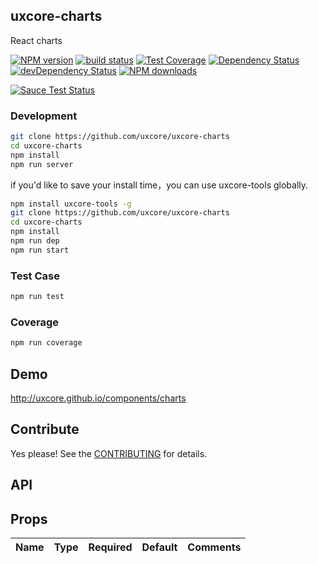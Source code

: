 ## uxcore-charts

React charts

[![NPM version][npm-image]][npm-url]
[![build status][travis-image]][travis-url]
[![Test Coverage][coveralls-image]][coveralls-url]
[![Dependency Status][dep-image]][dep-url]
[![devDependency Status][devdep-image]][devdep-url] 
[![NPM downloads][downloads-image]][npm-url]

[![Sauce Test Status][sauce-image]][sauce-url]

[npm-image]: http://img.shields.io/npm/v/uxcore-charts.svg?style=flat-square
[npm-url]: http://npmjs.org/package/uxcore-charts
[travis-image]: https://img.shields.io/travis/uxcore/uxcore-charts.svg?style=flat-square
[travis-url]: https://travis-ci.org/uxcore/uxcore-charts
[coveralls-image]: https://img.shields.io/coveralls/uxcore/uxcore-charts.svg?style=flat-square
[coveralls-url]: https://coveralls.io/r/uxcore/uxcore-charts?branch=master
[dep-image]: http://img.shields.io/david/uxcore/uxcore-charts.svg?style=flat-square
[dep-url]: https://david-dm.org/uxcore/uxcore-charts
[devdep-image]: http://img.shields.io/david/dev/uxcore/uxcore-charts.svg?style=flat-square
[devdep-url]: https://david-dm.org/uxcore/uxcore-charts#info=devDependencies
[downloads-image]: https://img.shields.io/npm/dm/uxcore-charts.svg
[sauce-image]: https://saucelabs.com/browser-matrix/uxcore-charts.svg
[sauce-url]: https://saucelabs.com/u/uxcore-charts


### Development

```sh
git clone https://github.com/uxcore/uxcore-charts
cd uxcore-charts
npm install
npm run server
```

if you'd like to save your install time，you can use uxcore-tools globally.

```sh
npm install uxcore-tools -g
git clone https://github.com/uxcore/uxcore-charts
cd uxcore-charts
npm install
npm run dep
npm run start
```

### Test Case

```sh
npm run test
```

### Coverage

```sh
npm run coverage
```

## Demo

http://uxcore.github.io/components/charts

## Contribute

Yes please! See the [CONTRIBUTING](https://github.com/uxcore/uxcore/blob/master/CONTRIBUTING.md) for details.

## API

## Props

| Name | Type | Required | Default | Comments |
|---|---|---|---|---|

